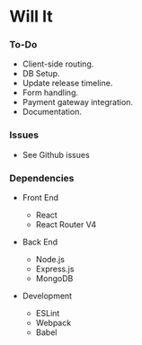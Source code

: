 # Will It

### To-Do
  * Client-side routing. 
  * DB Setup.
  * Update release timeline.
  * Form handling.
  * Payment gateway integration.
  * Documentation.

### Issues
  * See Github issues

### Dependencies
  * Front End
    * React
    * React Router V4

  * Back End
    * Node.js
    * Express.js
    * MongoDB

  * Development
    * ESLint
    * Webpack
    * Babel